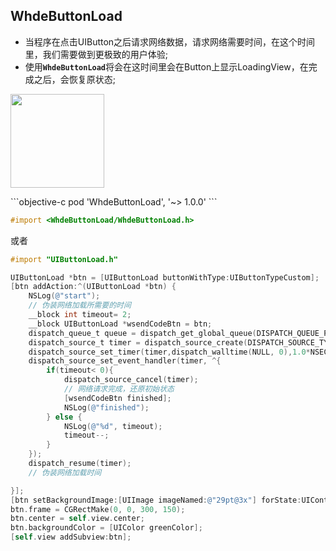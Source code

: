 ## WhdeButtonLoad
- 当程序在点击UIButton之后请求网络数据，请求网络需要时间，在这个时间里，我们需要做到更极致的用户体验;
- 使用<code>**WhdeButtonLoad**</code>将会在这时间里会在Button上显示LoadingView，在完成之后，会恢复原状态;
<p al="center">
<image src="https://raw.githubusercontent.com/whde/WhdeButtonLoad/master/Screen.gif" width=150>
</p>
```objective-c
pod 'WhdeButtonLoad', '~> 1.0.0'
```

```objective-c
#import <WhdeButtonLoad/WhdeButtonLoad.h>
```
或者
```objective-c
#import "UIButtonLoad.h"
```
```objective-c
UIButtonLoad *btn = [UIButtonLoad buttonWithType:UIButtonTypeCustom];
[btn addAction:^(UIButtonLoad *btn) {
    NSLog(@"start");
    // 伪装网络加载所需要的时间
    __block int timeout= 2;
    __block UIButtonLoad *wsendCodeBtn = btn;
    dispatch_queue_t queue = dispatch_get_global_queue(DISPATCH_QUEUE_PRIORITY_DEFAULT, 0);
    dispatch_source_t timer = dispatch_source_create(DISPATCH_SOURCE_TYPE_TIMER, 0, 0,queue);
    dispatch_source_set_timer(timer,dispatch_walltime(NULL, 0),1.0*NSEC_PER_SEC, 0);
    dispatch_source_set_event_handler(timer, ^{
        if(timeout< 0){
            dispatch_source_cancel(timer);
            // 网络请求完成，还原初始状态
            [wsendCodeBtn finished];
            NSLog(@"finished");
        } else {
            NSLog(@"%d", timeout);
            timeout--;
        }
    });
    dispatch_resume(timer);
    // 伪装网络加载时间

}];
[btn setBackgroundImage:[UIImage imageNamed:@"29pt@3x"] forState:UIControlStateNormal];
btn.frame = CGRectMake(0, 0, 300, 150);
btn.center = self.view.center;
btn.backgroundColor = [UIColor greenColor];
[self.view addSubview:btn];
```

